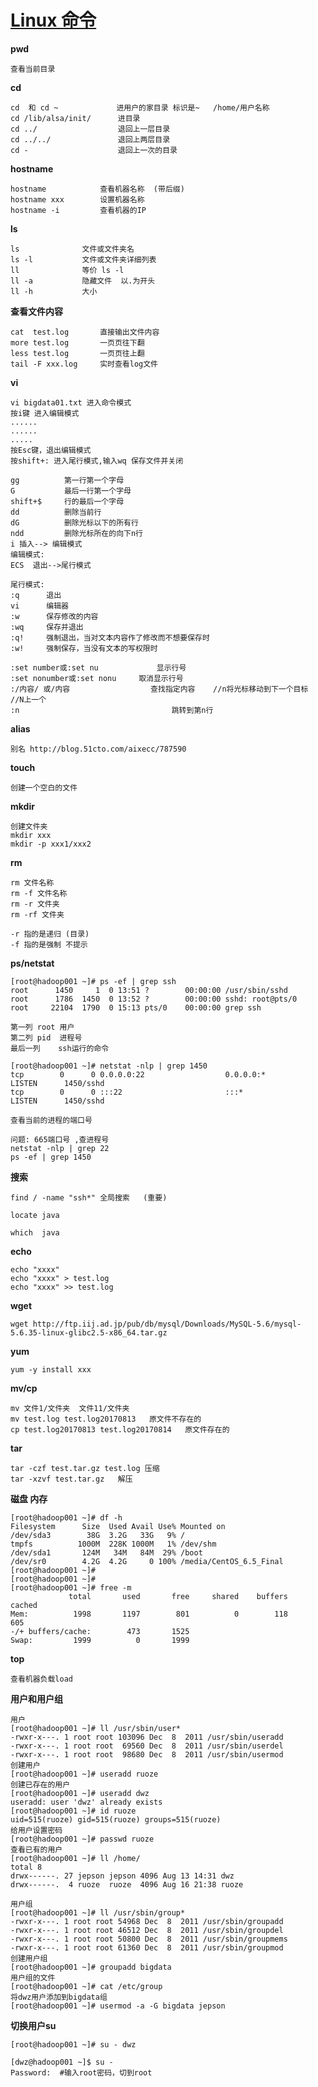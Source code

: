 # [Linux 命令](http://man.linuxde.net/)

**pwd**

	查看当前目录

**cd**

	cd  和 cd ~			   进用户的家目录 标识是~   /home/用户名称
	cd /lib/alsa/init/ 		进目录
	cd ../        			退回上一层目录
	cd ../../     			退回上两层目录
	cd -          			退回上一次的目录
	
**hostname**

	hostname         	查看机器名称  (带后缀)
	hostname xxx  	 	设置机器名称
	hostname -i      	查看机器的IP

**ls**

	ls  			文件或文件夹名
	ls -l   		文件或文件夹详细列表
	ll    			等价 ls -l
	ll -a  			隐藏文件  以.为开头
	ll -h  			大小
	
**查看文件内容**

	cat  test.log		直接输出文件内容
	more test.log		一页页往下翻
	less test.log		一页页往上翻   
	tail -F xxx.log 	实时查看log文件 
	
**vi**

	vi bigdata01.txt 进入命令模式
	按i键 进入编辑模式
	......
	......
	.....
	按Esc键，退出编辑模式
	按shift+: 进入尾行模式,输入wq 保存文件并关闭
	
	gg			第一行第一个字母
	G			最后一行第一个字母
	shift+$ 	行的最后一个字母
	dd			删除当前行
	dG			删除光标以下的所有行
	ndd			删除光标所在的向下n行
	i 插入--> 编辑模式 
	编辑模式:
	ECS  退出-->尾行模式
	
	尾行模式:
	:q		退出
	vi		编辑器
	:w		保存修改的内容
	:wq		保存并退出
	:q!		强制退出，当对文本内容作了修改而不想要保存时
	:w!		强制保存，当没有文本的写权限时
	
	:set number或:set nu				显示行号
	:set nonumber或:set nonu		取消显示行号
	:/内容/ 或/内容					查找指定内容    //n将光标移动到下一个目标     //N上一个
	:n									跳转到第n行
	

**alias**	
	
	别名 http://blog.51cto.com/aixecc/787590
	
**touch**

	创建一个空白的文件

**mkdir**
	
	创建文件夹
	mkdir xxx  
	mkdir -p xxx1/xxx2
	
**rm**

	rm 文件名称
	rm -f 文件名称
	rm -r 文件夹
	rm -rf 文件夹
	
	-r 指的是递归 (目录)
	-f 指的是强制 不提示
	
**ps/netstat**	

	[root@hadoop001 ~]# ps -ef | grep ssh
	root      1450     1  0 13:51 ?        00:00:00 /usr/sbin/sshd
	root      1786  1450  0 13:52 ?        00:00:00 sshd: root@pts/0 
	root     22104  1790  0 15:13 pts/0    00:00:00 grep ssh
	
	第一列 root 用户
	第二列 pid  进程号
	最后一列    ssh运行的命令
	
	[root@hadoop001 ~]# netstat -nlp | grep 1450
	tcp        0      0 0.0.0.0:22                  0.0.0.0:*                   LISTEN      1450/sshd           
	tcp        0      0 :::22                       :::*                        LISTEN      1450/sshd 
	
	查看当前的进程的端口号
	
	问题: 665端口号 ,查进程号
	netstat -nlp | grep 22
	ps -ef | grep 1450
	
**搜索**

	find / -name "ssh*" 全局搜索   (重要)

	locate java
	
	which  java
	
**echo**
	
	echo "xxxx" 
	echo "xxxx" > test.log
	echo "xxxx" >> test.log
	
**wget**

	wget http://ftp.iij.ad.jp/pub/db/mysql/Downloads/MySQL-5.6/mysql-5.6.35-linux-glibc2.5-x86_64.tar.gz 
	
**yum**

	yum -y install xxx

**mv/cp**

	mv 文件1/文件夹  文件11/文件夹
	mv test.log test.log20170813   原文件不存在的
	cp test.log20170813 test.log20170814   原文件存在的
	
**tar**

	tar -czf test.tar.gz test.log 压缩
	tar -xzvf test.tar.gz   解压
	
**磁盘 内存**

	[root@hadoop001 ~]# df -h
	Filesystem      Size  Used Avail Use% Mounted on
	/dev/sda3        38G  3.2G   33G   9% /
	tmpfs          1000M  228K 1000M   1% /dev/shm
	/dev/sda1       124M   34M   84M  29% /boot
	/dev/sr0        4.2G  4.2G     0 100% /media/CentOS_6.5_Final
	[root@hadoop001 ~]# 
	[root@hadoop001 ~]# 
	[root@hadoop001 ~]# free -m
	             total       used       free     shared    buffers     cached
	Mem:          1998       1197        801          0        118        605
	-/+ buffers/cache:        473       1525
	Swap:         1999          0       1999	
**top**

	查看机器负载load	
	
**用户和用户组**
	
	用户
	[root@hadoop001 ~]# ll /usr/sbin/user*
	-rwxr-x---. 1 root root 103096 Dec  8  2011 /usr/sbin/useradd
	-rwxr-x---. 1 root root  69560 Dec  8  2011 /usr/sbin/userdel
	-rwxr-x---. 1 root root  98680 Dec  8  2011 /usr/sbin/usermod
	创建用户
	[root@hadoop001 ~]# useradd ruoze
	创建已存在的用户
	[root@hadoop001 ~]# useradd dwz
	useradd: user 'dwz' already exists
	[root@hadoop001 ~]# id ruoze
	uid=515(ruoze) gid=515(ruoze) groups=515(ruoze)
	给用户设置密码
	[root@hadoop001 ~]# passwd ruoze
	查看已有的用户
	[root@hadoop001 ~]# ll /home/
	total 8
	drwx------. 27 jepson jepson 4096 Aug 13 14:31 dwz
	drwx------.  4 ruoze  ruoze  4096 Aug 16 21:38 ruoze
	
	用户组
	[root@hadoop001 ~]# ll /usr/sbin/group*
	-rwxr-x---. 1 root root 54968 Dec  8  2011 /usr/sbin/groupadd
	-rwxr-x---. 1 root root 46512 Dec  8  2011 /usr/sbin/groupdel
	-rwxr-x---. 1 root root 50800 Dec  8  2011 /usr/sbin/groupmems
	-rwxr-x---. 1 root root 61360 Dec  8  2011 /usr/sbin/groupmod
	创建用户组
	[root@hadoop001 ~]# groupadd bigdata
	用户组的文件
	[root@hadoop001 ~]# cat /etc/group
	将dwz用户添加到bigdata组
	[root@hadoop001 ~]# usermod -a -G bigdata jepson
	
**切换用户su**

	[root@hadoop001 ~]# su - dwz
 	
	[dwz@hadoop001 ~]$ su -  
	Password:  #输入root密码，切到root 	
	
	
	
	
	
	
	
	
	
	
	
	
	
	
	